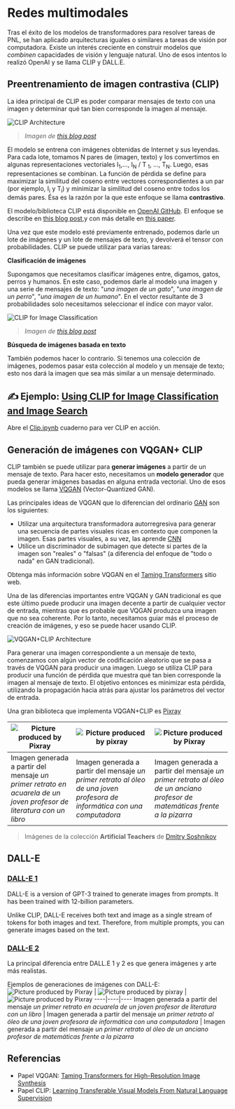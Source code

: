 # Redes multimodales

Tras el éxito de los modelos de transformadores para resolver tareas de PNL, se han aplicado arquitecturas iguales o similares a tareas de visión por computadora. Existe un interés creciente en construir modelos que *combinen* capacidades de visión y lenguaje natural. Uno de esos intentos lo realizó OpenAI y se llama CLIP y DALL.E.

## Preentrenamiento de imagen contrastiva (CLIP)

La idea principal de CLIP es poder comparar mensajes de texto con una imagen y determinar qué tan bien corresponde la imagen al mensaje.

![CLIP Architecture](images/clip-arch.png)

> *Imagen de [this blog post](https://openai.com/blog/clip/)*

El modelo se entrena con imágenes obtenidas de Internet y sus leyendas. Para cada lote, tomamos N pares de (imagen, texto) y los convertimos en algunas representaciones vectoriales I<sub>1</sub>,..., I<sub>N</sub> / T<sub> 1</sub>, ..., T<sub>N</sub>. Luego, esas representaciones se combinan. La función de pérdida se define para maximizar la similitud del coseno entre vectores correspondientes a un par (por ejemplo, I<sub>i</sub> y T<sub>i</sub>) y minimizar la similitud del coseno entre todos los demás pares. Ésa es la razón por la que este enfoque se llama **contrastivo**.

El modelo/biblioteca CLIP está disponible en [OpenAI GitHub](https://github.com/openai/CLIP). El enfoque se describe en [this blog post](https://openai.com/blog/clip/),y con más detalle en [this paper](https://arxiv.org/pdf/2103.00020.pdf).

Una vez que este modelo esté previamente entrenado, podemos darle un lote de imágenes y un lote de mensajes de texto, y devolverá el tensor con probabilidades. CLIP se puede utilizar para varias tareas:

**Clasificación de imágenes**

Supongamos que necesitamos clasificar imágenes entre, digamos, gatos, perros y humanos. En este caso, podemos darle al modelo una imagen y una serie de mensajes de texto: "*una imagen de un gato*", "*una imagen de un perro*", "*una imagen de un humano*". En el vector resultante de 3 probabilidades solo necesitamos seleccionar el índice con mayor valor.

![CLIP for Image Classification](images/clip-class.png)

> *Imagen de [this blog post](https://openai.com/blog/clip/)*

**Búsqueda de imágenes basada en texto**

También podemos hacer lo contrario. Si tenemos una colección de imágenes, podemos pasar esta colección al modelo y un mensaje de texto; esto nos dará la imagen que sea más similar a un mensaje determinado.

## ✍️ Ejemplo: [Using CLIP for Image Classification and Image Search](Clip.ipynb)

Abre el [Clip.ipynb](Clip.ipynb) cuaderno para ver CLIP en acción.

## Generación de imágenes con VQGAN+ CLIP

CLIP también se puede utilizar para **generar imágenes** a partir de un mensaje de texto. Para hacer esto, necesitamos un **modelo generador** que pueda generar imágenes basadas en alguna entrada vectorial. Uno de esos modelos se llama [VQGAN](https://compvis.github.io/taming-transformers/) (Vector-Quantized GAN).

Las principales ideas de VQGAN que lo diferencian del ordinario [GAN](../../4-ComputerVision/10-GANs/README.md) son los siguientes:
* Utilizar una arquitectura transformadora autorregresiva para generar una secuencia de partes visuales ricas en contexto que componen la imagen. Esas partes visuales, a su vez, las aprende [CNN](../../4-ComputerVision/07-ConvNets/README.md)
* Utilice un discriminador de subimagen que detecte si partes de la imagen son "reales" o "falsas" (a diferencia del enfoque de "todo o nada" en GAN tradicional).

Obtenga más información sobre VQGAN en el [Taming Transformers](https://compvis.github.io/taming-transformers/) sitio web.

Una de las diferencias importantes entre VQGAN y GAN tradicional es que este último puede producir una imagen decente a partir de cualquier vector de entrada, mientras que es probable que VQGAN produzca una imagen que no sea coherente. Por lo tanto, necesitamos guiar más el proceso de creación de imágenes, y eso se puede hacer usando CLIP.

![VQGAN+CLIP Architecture](images/vqgan.png)

Para generar una imagen correspondiente a un mensaje de texto, comenzamos con algún vector de codificación aleatorio que se pasa a través de VQGAN para producir una imagen. Luego se utiliza CLIP para producir una función de pérdida que muestra qué tan bien corresponde la imagen al mensaje de texto. El objetivo entonces es minimizar esta pérdida, utilizando la propagación hacia atrás para ajustar los parámetros del vector de entrada.

Una gran biblioteca que implementa VQGAN+CLIP es [Pixray](http://github.com/pixray/pixray) 

![Picture produced by Pixray](images/a_closeup_watercolor_portrait_of_young_male_teacher_of_literature_with_a_book.png) |  ![Picture produced by pixray](images/a_closeup_oil_portrait_of_young_female_teacher_of_computer_science_with_a_computer.png) | ![Picture produced by Pixray](images/a_closeup_oil_portrait_of_old_male_teacher_of_math.png)
----|----|----
Imagen generada a partir del mensaje *un primer retrato en acuarela de un joven profesor de literatura con un libro* | Imagen generada a partir del mensaje *un primer retrato al óleo de una joven profesora de informática con una computadora* | Imagen generada a partir del mensaje *un primer retrato al óleo de un anciano profesor de matemáticas frente a la pizarra*

> Imágenes de la colección **Artificial Teachers** de [Dmitry Soshnikov](http://soshnikov.com)

## DALL-E
### [DALL-E 1](https://openai.com/research/dall-e)

DALL-E is a version of GPT-3 trained to generate images from prompts. It has been trained with 12-billion parameters.

Unlike CLIP, DALL-E receives both text and image as a single stream of tokens for both images and text. Therefore, from multiple prompts, you can generate images based on the text.
### [DALL-E 2](https://openai.com/dall-e-2)
La principal diferencia entre DALL.E 1 y 2 es que genera imágenes y arte más realistas.

Ejemplos de generaciones de imágenes con DALL-E:
![Picture produced by Pixray](images/DALL·E%202023-06-20%2015.56.56%20-%20a%20closeup%20watercolor%20portrait%20of%20young%20male%20teacher%20of%20literature%20with%20a%20book.png) |  ![Picture produced by pixray](images/DALL·E%202023-06-20%2015.57.43%20-%20a%20closeup%20oil%20portrait%20of%20young%20female%20teacher%20of%20computer%20science%20with%20a%20computer.png) | ![Picture produced by Pixray](images/DALL·E%202023-06-20%2015.58.42%20-%20%20a%20closeup%20oil%20portrait%20of%20old%20male%20teacher%20of%20mathematics%20in%20front%20of%20blackboard.png)
----|----|----
Imagen generada a partir del mensaje *un primer retrato en acuarela de un joven profesor de literatura con un libro* | Imagen generada a partir del mensaje *un primer retrato al óleo de una joven profesora de informática con una computadora* | Imagen generada a partir del mensaje *un primer retrato al óleo de un anciano profesor de matemáticas frente a la pizarra*

## Referencias

* Papel VQGAN: [Taming Transformers for High-Resolution Image Synthesis](https://compvis.github.io/taming-transformers/paper/paper.pdf)
* Papel CLIP: [Learning Transferable Visual Models From Natural Language Supervision](https://arxiv.org/pdf/2103.00020.pdf)


